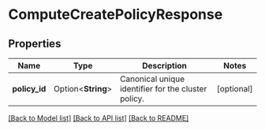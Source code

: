 # ComputeCreatePolicyResponse

## Properties

Name | Type | Description | Notes
------------ | ------------- | ------------- | -------------
**policy_id** | Option<**String**> | Canonical unique identifier for the cluster policy. | [optional]

[[Back to Model list]](../README.md#documentation-for-models) [[Back to API list]](../README.md#documentation-for-api-endpoints) [[Back to README]](../README.md)


